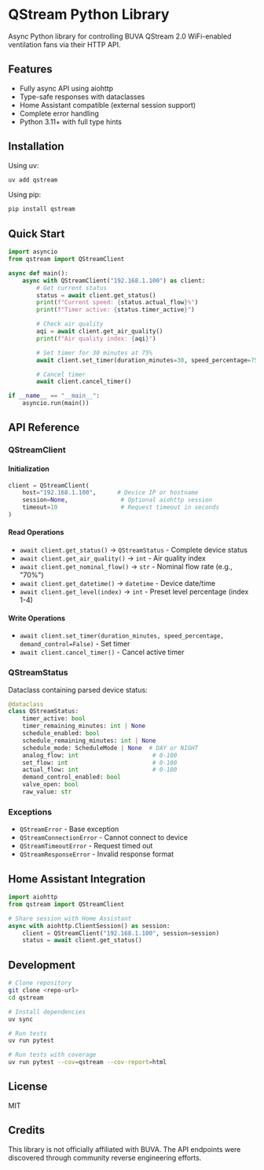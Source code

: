 # QStream Python Library

Async Python library for controlling BUVA QStream 2.0 WiFi-enabled ventilation fans via their HTTP API.

## Features

- Fully async API using aiohttp
- Type-safe responses with dataclasses
- Home Assistant compatible (external session support)
- Complete error handling
- Python 3.11+ with full type hints

## Installation

Using uv:
```bash
uv add qstream
```

Using pip:
```bash
pip install qstream
```

## Quick Start

```python
import asyncio
from qstream import QStreamClient

async def main():
    async with QStreamClient("192.168.1.100") as client:
        # Get current status
        status = await client.get_status()
        print(f"Current speed: {status.actual_flow}%")
        print(f"Timer active: {status.timer_active}")

        # Check air quality
        aqi = await client.get_air_quality()
        print(f"Air quality index: {aqi}")

        # Set timer for 30 minutes at 75%
        await client.set_timer(duration_minutes=30, speed_percentage=75)

        # Cancel timer
        await client.cancel_timer()

if __name__ == "__main__":
    asyncio.run(main())
```

## API Reference

### QStreamClient

#### Initialization

```python
client = QStreamClient(
    host="192.168.1.100",      # Device IP or hostname
    session=None,               # Optional aiohttp session
    timeout=10                  # Request timeout in seconds
)
```

#### Read Operations

- `await client.get_status()` -> `QStreamStatus` - Complete device status
- `await client.get_air_quality()` -> `int` - Air quality index
- `await client.get_nominal_flow()` -> `str` - Nominal flow rate (e.g., "70%")
- `await client.get_datetime()` -> `datetime` - Device date/time
- `await client.get_level(index)` -> `int` - Preset level percentage (index 1-4)

#### Write Operations

- `await client.set_timer(duration_minutes, speed_percentage, demand_control=False)` - Set timer
- `await client.cancel_timer()` - Cancel active timer

### QStreamStatus

Dataclass containing parsed device status:

```python
@dataclass
class QStreamStatus:
    timer_active: bool
    timer_remaining_minutes: int | None
    schedule_enabled: bool
    schedule_remaining_minutes: int | None
    schedule_mode: ScheduleMode | None  # DAY or NIGHT
    analog_flow: int                     # 0-100
    set_flow: int                        # 0-100
    actual_flow: int                     # 0-100
    demand_control_enabled: bool
    valve_open: bool
    raw_value: str
```

### Exceptions

- `QStreamError` - Base exception
- `QStreamConnectionError` - Cannot connect to device
- `QStreamTimeoutError` - Request timed out
- `QStreamResponseError` - Invalid response format

## Home Assistant Integration

```python
import aiohttp
from qstream import QStreamClient

# Share session with Home Assistant
async with aiohttp.ClientSession() as session:
    client = QStreamClient("192.168.1.100", session=session)
    status = await client.get_status()
```

## Development

```bash
# Clone repository
git clone <repo-url>
cd qstream

# Install dependencies
uv sync

# Run tests
uv run pytest

# Run tests with coverage
uv run pytest --cov=qstream --cov-report=html
```

## License

MIT

## Credits

This library is not officially affiliated with BUVA. The API endpoints were discovered through community reverse engineering efforts.
